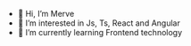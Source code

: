- 👋 Hi, I’m Merve
- 👀 I’m interested in Js, Ts, React and Angular
- 🌱 I’m currently learning Frontend technology


<!---
merveyyildiz/merveyyildiz is a ✨ special ✨ repository because its `README.md` (this file) appears on your GitHub profile.
You can click the Preview link to take a look at your changes.
--->
